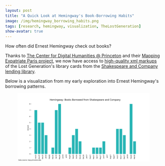 ```yaml
---
layout: post
title: "A Quick Look at Hemingway's Book-Borrowing Habits"
image: /img/hemingway_borrowing_habits.png
tags: [research, hemingway, visualization, TheLostGeneration]
show-avatar: true
---
```


How often did Ernest Hemingway check out books?

Thanks to [The Center for Digital Humanities @ Princeton](https://cdh.princeton.edu/) and their
[Mapping Expatriate Paris project](https://mep.princeton.edu/), we now have access to 
[high-quality xml markups](https://github.com/Princeton-CDH/mapping-expatriate-paris) of the
Lost Generation's library cards from the [Shakespeare and Company lending library](https://mep.princeton.edu/shakespeare-and-company/).

Below is a visualization from my early exploration into Ernest Hemingway's borrowing patterns.

<figure>
  <center> 
    <img src="/img/hemingway_borrowing_habits.png" align="middle" alt="a blue bar-plot">
  </center>
</figure>



